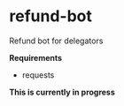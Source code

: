 # refund-bot
Refund bot for delegators

**Requirements**

- requests

**This is currently in progress**
